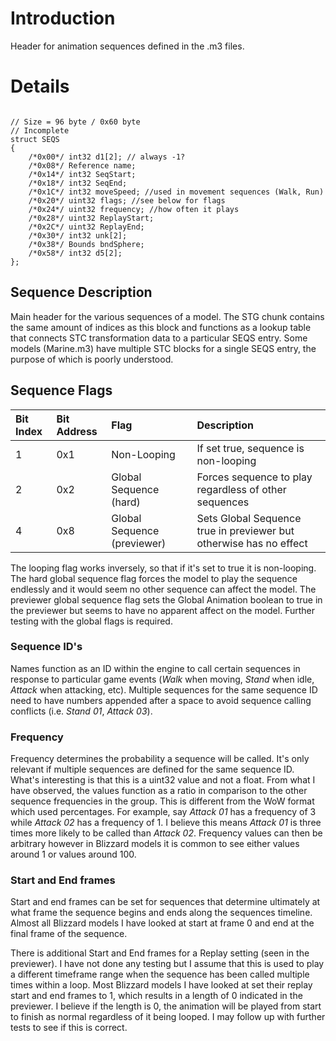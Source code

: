 # Introduction #

Header for animation sequences defined in the .m3 files.

# Details #

```

// Size = 96 byte / 0x60 byte
// Incomplete
struct SEQS
{
    /*0x00*/ int32 d1[2]; // always -1?
    /*0x08*/ Reference name;
    /*0x14*/ int32 SeqStart;
    /*0x18*/ int32 SeqEnd;
    /*0x1C*/ int32 moveSpeed; //used in movement sequences (Walk, Run)
    /*0x20*/ uint32 flags; //see below for flags
    /*0x24*/ uint32 frequency; //how often it plays
    /*0x28*/ uint32 ReplayStart;
    /*0x2C*/ uint32 ReplayEnd;
    /*0x30*/ int32 unk[2];
    /*0x38*/ Bounds bndSphere;
    /*0x58*/ int32 d5[2];
};

```
## Sequence Description ##
Main header for the various sequences of a model. The STG chunk contains the same amount of indices as this block and functions as a lookup table that connects STC transformation data to a particular SEQS entry. Some models (Marine.m3) have multiple STC blocks for a single SEQS entry, the purpose of which is poorly understood.

## Sequence Flags ##
| **Bit Index** | **Bit Address** | **Flag** | **Description** |
|:--------------|:----------------|:---------|:----------------|
| 1| 0x1 | Non-Looping | If set true, sequence is non-looping |
| 2| 0x2 | Global Sequence (hard) | Forces sequence to play regardless of other sequences |
| 4| 0x8 | Global Sequence (previewer) | Sets Global Sequence true in previewer but otherwise has no effect |

The looping flag works inversely, so that if it's set to true it is non-looping. The hard global sequence flag forces the model to play the sequence endlessly and it would seem no other sequence can affect the model. The previewer global sequence flag sets the Global Animation boolean to true in the previewer but seems to have no apparent affect on the model. Further testing with the global flags is required.

### Sequence ID's ###
Names function as an ID within the engine to call certain sequences in response to particular game events (_Walk_ when moving, _Stand_ when idle, _Attack_ when attacking, etc). Multiple sequences for the same sequence ID need to have numbers appended after a space to avoid sequence calling conflicts (i.e. _Stand 01_, _Attack 03_).

### Frequency ###
Frequency determines the probability a sequence will be called. It's only relevant if multiple sequences are defined for the same sequence ID. What's interesting is that this is a uint32 value and not a float. From what I have observed, the values function as a ratio in comparison to the other sequence frequencies in the group. This is different from the WoW format which used percentages. For example, say _Attack 01_ has a frequency of 3 while _Attack 02_ has a frequency of 1. I believe this means _Attack 01_ is three times more likely to be called than _Attack 02_. Frequency values can then be arbitrary however in Blizzard models it is common to see either values around 1 or values around 100.

### Start and End frames ###
Start and end frames can be set for sequences that determine ultimately at what frame the sequence begins and ends along the sequences timeline. Almost all Blizzard models I have looked at start at frame 0 and end at the final frame of the sequence.

There is additional Start and End frames for a Replay setting (seen in the previewer). I have not done any testing but I assume that this is used to play a different timeframe range when the sequence has been called multiple times within a loop. Most Blizzard models I have looked at set their replay start and end frames to 1, which results in a length of 0 indicated in the previewer. I believe if the length is 0, the animation will be played from start to finish as normal regardless of it being looped. I may follow up with further tests to see if this is correct.

